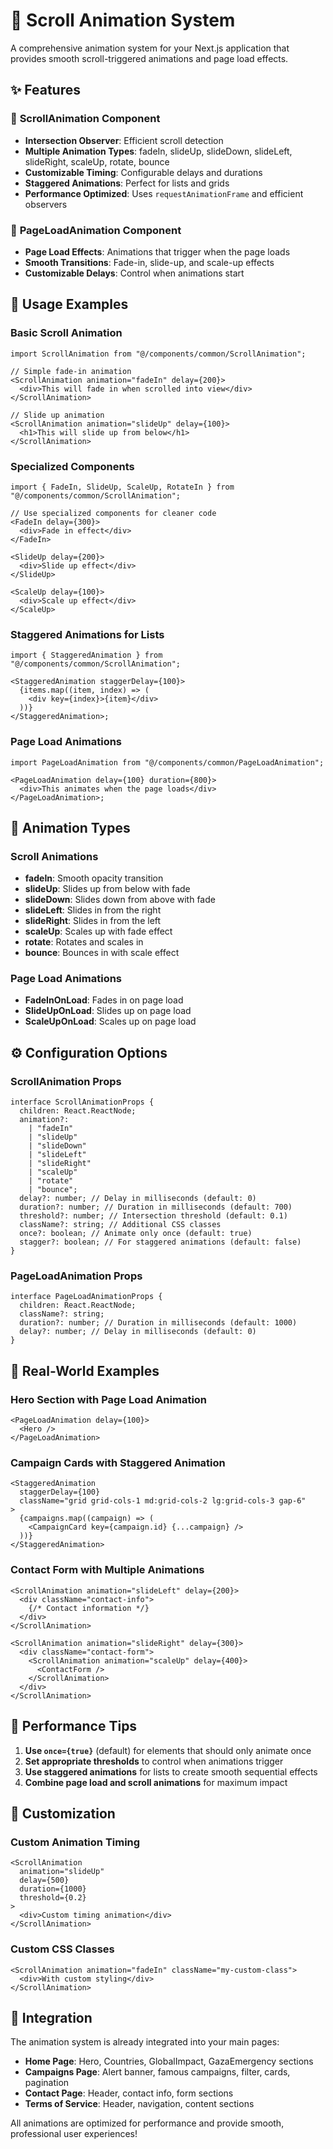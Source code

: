 # 🎨 Scroll Animation System

A comprehensive animation system for your Next.js application that provides smooth scroll-triggered animations and page load effects.

## ✨ Features

### 🚀 **ScrollAnimation Component**

- **Intersection Observer**: Efficient scroll detection
- **Multiple Animation Types**: fadeIn, slideUp, slideDown, slideLeft, slideRight, scaleUp, rotate, bounce
- **Customizable Timing**: Configurable delays and durations
- **Staggered Animations**: Perfect for lists and grids
- **Performance Optimized**: Uses `requestAnimationFrame` and efficient observers

### 📱 **PageLoadAnimation Component**

- **Page Load Effects**: Animations that trigger when the page loads
- **Smooth Transitions**: Fade-in, slide-up, and scale-up effects
- **Customizable Delays**: Control when animations start

## 🎯 Usage Examples

### Basic Scroll Animation

```tsx
import ScrollAnimation from "@/components/common/ScrollAnimation";

// Simple fade-in animation
<ScrollAnimation animation="fadeIn" delay={200}>
  <div>This will fade in when scrolled into view</div>
</ScrollAnimation>

// Slide up animation
<ScrollAnimation animation="slideUp" delay={100}>
  <h1>This will slide up from below</h1>
</ScrollAnimation>
```

### Specialized Components

```tsx
import { FadeIn, SlideUp, ScaleUp, RotateIn } from "@/components/common/ScrollAnimation";

// Use specialized components for cleaner code
<FadeIn delay={300}>
  <div>Fade in effect</div>
</FadeIn>

<SlideUp delay={200}>
  <div>Slide up effect</div>
</SlideUp>

<ScaleUp delay={100}>
  <div>Scale up effect</div>
</ScaleUp>
```

### Staggered Animations for Lists

```tsx
import { StaggeredAnimation } from "@/components/common/ScrollAnimation";

<StaggeredAnimation staggerDelay={100}>
  {items.map((item, index) => (
    <div key={index}>{item}</div>
  ))}
</StaggeredAnimation>;
```

### Page Load Animations

```tsx
import PageLoadAnimation from "@/components/common/PageLoadAnimation";

<PageLoadAnimation delay={100} duration={800}>
  <div>This animates when the page loads</div>
</PageLoadAnimation>;
```

## 🎨 Animation Types

### Scroll Animations

- **fadeIn**: Smooth opacity transition
- **slideUp**: Slides up from below with fade
- **slideDown**: Slides down from above with fade
- **slideLeft**: Slides in from the right
- **slideRight**: Slides in from the left
- **scaleUp**: Scales up with fade effect
- **rotate**: Rotates and scales in
- **bounce**: Bounces in with scale effect

### Page Load Animations

- **FadeInOnLoad**: Fades in on page load
- **SlideUpOnLoad**: Slides up on page load
- **ScaleUpOnLoad**: Scales up on page load

## ⚙️ Configuration Options

### ScrollAnimation Props

```tsx
interface ScrollAnimationProps {
  children: React.ReactNode;
  animation?:
    | "fadeIn"
    | "slideUp"
    | "slideDown"
    | "slideLeft"
    | "slideRight"
    | "scaleUp"
    | "rotate"
    | "bounce";
  delay?: number; // Delay in milliseconds (default: 0)
  duration?: number; // Duration in milliseconds (default: 700)
  threshold?: number; // Intersection threshold (default: 0.1)
  className?: string; // Additional CSS classes
  once?: boolean; // Animate only once (default: true)
  stagger?: boolean; // For staggered animations (default: false)
}
```

### PageLoadAnimation Props

```tsx
interface PageLoadAnimationProps {
  children: React.ReactNode;
  className?: string;
  duration?: number; // Duration in milliseconds (default: 1000)
  delay?: number; // Delay in milliseconds (default: 0)
}
```

## 🎯 Real-World Examples

### Hero Section with Page Load Animation

```tsx
<PageLoadAnimation delay={100}>
  <Hero />
</PageLoadAnimation>
```

### Campaign Cards with Staggered Animation

```tsx
<StaggeredAnimation
  staggerDelay={100}
  className="grid grid-cols-1 md:grid-cols-2 lg:grid-cols-3 gap-6"
>
  {campaigns.map((campaign) => (
    <CampaignCard key={campaign.id} {...campaign} />
  ))}
</StaggeredAnimation>
```

### Contact Form with Multiple Animations

```tsx
<ScrollAnimation animation="slideLeft" delay={200}>
  <div className="contact-info">
    {/* Contact information */}
  </div>
</ScrollAnimation>

<ScrollAnimation animation="slideRight" delay={300}>
  <div className="contact-form">
    <ScrollAnimation animation="scaleUp" delay={400}>
      <ContactForm />
    </ScrollAnimation>
  </div>
</ScrollAnimation>
```

## 🚀 Performance Tips

1. **Use `once={true}`** (default) for elements that should only animate once
2. **Set appropriate thresholds** to control when animations trigger
3. **Use staggered animations** for lists to create smooth sequential effects
4. **Combine page load and scroll animations** for maximum impact

## 🎨 Customization

### Custom Animation Timing

```tsx
<ScrollAnimation
  animation="slideUp"
  delay={500}
  duration={1000}
  threshold={0.2}
>
  <div>Custom timing animation</div>
</ScrollAnimation>
```

### Custom CSS Classes

```tsx
<ScrollAnimation animation="fadeIn" className="my-custom-class">
  <div>With custom styling</div>
</ScrollAnimation>
```

## 🔧 Integration

The animation system is already integrated into your main pages:

- **Home Page**: Hero, Countries, GlobalImpact, GazaEmergency sections
- **Campaigns Page**: Alert banner, famous campaigns, filter, cards, pagination
- **Contact Page**: Header, contact info, form sections
- **Terms of Service**: Header, navigation, content sections

All animations are optimized for performance and provide smooth, professional user experiences!
